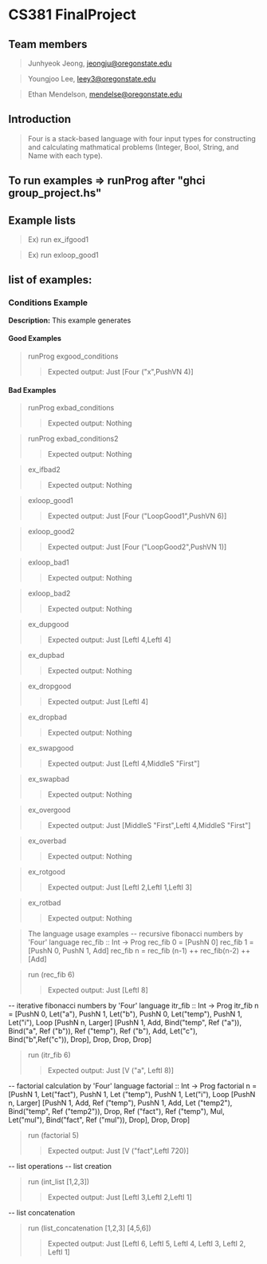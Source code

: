 # CS381 FinalProject

Team members
-------------
> Junhyeok Jeong, jeongju@oregonstate.edu

> Youngjoo Lee, leey3@oregonstate.edu

> Ethan Mendelson, mendelse@oregonstate.edu



Introduction
-------------
> Four is a stack-based language with four input types for constructing and calculating mathmatical problems (Integer, Bool, String, and Name with each type). 



To run examples => runProg <example names> after "ghci group_project.hs"
-------------

Example lists
-------------

> Ex) run ex_ifgood1
  
> Ex) run exloop_good1



list of examples:
-------------

### Conditions Example
**Description:** This example generates 
#### Good Examples
> runProg exgood_conditions
>> Expected output: Just [Four ("x",PushVN 4)]

#### Bad Examples
> runProg exbad_conditions
>> Expected output: Nothing

> runProg exbad_conditions2
>> Expected output: Nothing


> ex_ifbad2
>> Expected output: Nothing

> exloop_good1
>> Expected output: Just [Four ("LoopGood1",PushVN 6)]

> exloop_good2
>> Expected output: Just [Four ("LoopGood2",PushVN 1)]

> exloop_bad1
>> Expected output: Nothing

> exloop_bad2
>> Expected output: Nothing

> ex_dupgood
>> Expected output: Just [LeftI 4,LeftI 4]

> ex_dupbad
>> Expected output: Nothing

> ex_dropgood
>> Expected output: Just [LeftI 4]

> ex_dropbad
>> Expected output: Nothing

> ex_swapgood
>> Expected output: Just [LeftI 4,MiddleS "First"]

> ex_swapbad
>> Expected output: Nothing

> ex_overgood
>> Expected output: Just [MiddleS "First",LeftI 4,MiddleS "First"]

> ex_overbad
>> Expected output: Nothing

> ex_rotgood
>> Expected output: Just [LeftI 2,LeftI 1,LeftI 3]

> ex_rotbad
>> Expected output: Nothing

> The language usage examples
-- recursive fibonacci numbers by 'Four' language
rec_fib :: Int -> Prog
rec_fib 0 = [PushN 0]
rec_fib 1 = [PushN 0, PushN 1, Add]
rec_fib n = rec_fib (n-1) ++ rec_fib(n-2) ++ [Add]

> run (rec_fib 6)
>> Expected output: Just [LeftI 8]

-- iterative fibonacci numbers by 'Four' language
itr_fib :: Int -> Prog
itr_fib n = [PushN 0, Let("a"), PushN 1, Let("b"), PushN 0, Let("temp"), PushN 1, Let("i"), 
            Loop [PushN n, Larger] [PushN 1, Add, Bind("temp", Ref ("a")), Bind("a", Ref ("b")), Ref ("temp"), Ref ("b"), Add, Let("c"), Bind("b",Ref("c")), Drop], Drop, Drop, Drop]

> run (itr_fib 6)
>> Expected output: Just [V ("a", LeftI 8)]

-- factorial calculation by 'Four' language
factorial :: Int -> Prog
factorial n = [PushN 1, Let("fact"), PushN 1, Let ("temp"),
              PushN 1, Let("i"), Loop [PushN n, Larger]
              [PushN 1, Add, Ref ("temp"), PushN 1, Add, Let ("temp2"), Bind("temp", Ref ("temp2")), Drop, Ref ("fact"), Ref ("temp"), Mul, Let("mul"), Bind("fact", Ref ("mul")), Drop], Drop, Drop]

>run (factorial 5)
>> Expected output: Just [V ("fact",LeftI 720)]

-- list operations
-- list creation
> run (int_list [1,2,3])
>> Expected output: Just [LeftI 3,LeftI 2,LeftI 1]

-- list concatenation
> run (list_concatenation [1,2,3] [4,5,6])
>> Expected output: Just [LeftI 6, LeftI 5, LeftI 4, LeftI 3, LeftI 2, LeftI 1]
